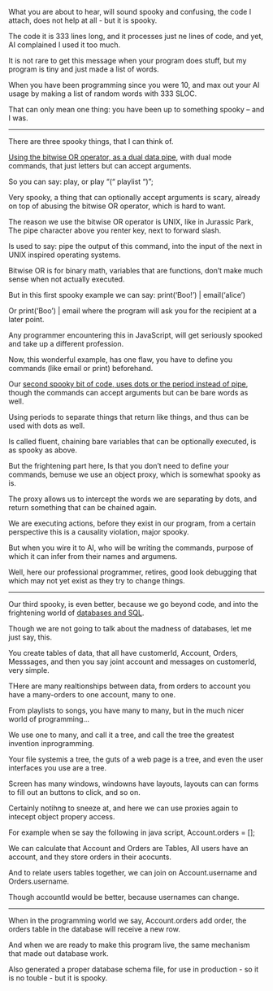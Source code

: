 What you are about to hear, will sound spooky and confusing,
the code I attach, does not help at all - but it is spooky.

The code it is 333 lines long, and it processes just ne lines of code,
and yet, AI complained I used it too much.

It is not rare to get this message when your program does stuff,
but my program is tiny and just made a list of words.

When you have been programming since you were 10,
and max out your AI usage by making a list of random words with 333 SLOC.

That can only mean one thing:
you have been up to something spooky – and I was.

---

There are three spooky things,
that I can think of.

[Using the bitwise OR operator, as a dual data pipe][1],
with dual mode commands, that just letters but can accept arguments.

So you can say: play,
or play “(“ playlist “)”;

Very spooky, a thing that can optionally accept arguments is scary,
already on top of abusing the bitwise OR operator, which is hard to want.

The reason we use the bitwise OR operator is UNIX, like in Jurassic Park,
The pipe character above you renter key, next to forward slash.

Is used to say: pipe the output of this command,
into the input of the next in UNIX inspired operating systems.

Bitwise OR is for binary math, variables that are functions,
don’t make much sense when not actually executed.

But in this first spooky example we can say:
print(‘Boo!’) | email(‘alice’)

Or print(‘Boo’) | email
where the program will ask you for the recipient at a later point.

Any programmer encountering this in JavaScript,
will get seriously spooked and take up a different profession.

Now, this wonderful example, has one flaw,
you have to define you commands (like email or print) beforehand.

Our [second spooky bit of code, uses dots or the period instead of pipe][2],
though the commands can accept arguments but can be bare words as well.

Using periods to separate things that return like things,
and thus can be used with dots as well.

Is called fluent, chaining bare variables that can be optionally executed,
is as spooky as above.

But the frightening part here, Is that you don’t need to define your commands,
bemuse we use an object proxy, which is somewhat spooky as is.

The proxy allows us to intercept the words we are separating by dots,
and return something that can be chained again.

We are executing actions, before they exist in our program,
from a certain perspective this is a causality violation, major spooky.

But when you wire it to AI, who will be writing the commands,
purpose of which it can infer from their names and argumens.

Well, here our professional programmer, retires,
good look debugging that which may not yet exist as they try to change things.

---

Our third spooky, is even better, because we go beyond code,
and into the frightening world of [databases and SQL][3].

Though we are not going to talk about the madness of databases,
let me just say, this.

You create tables of data, that all have customerId, Account, Orders, Messsages,
and then you say joint account and messages on customerId, very simple.

THere are many realtionships between data, from orders to account
you have a many-orders to one account, many to one.

From playlists to songs, you have many to many,
but in the much nicer world of programming...

We use one to many, and call it a tree,
and call the tree the greatest invention inprogramming.

Your file systemis a tree, the guts of a web page is a tree,
and even the user interfaces you use are a tree.

Screen has many windows, windowns have layouts,
layouts can can forms to fill out an buttons to click, and so on.

Certainly notihng to sneeze at,
and here we can use proxies again to intecept object propery access.

For example when se say the following in java script,
Account.orders = [];

We can calculate that Account and Orders are Tables,
All users have an account, and they store orders in their acocunts.

And to relate users tables together,
we can join on Account.username and Orders.username.

Though accountId would be better,
because usernames can change.

---

When in the programming world we say,
Account.orders add order, the orders table in the database will receive a new row.

And when we are ready to make this program live,
the same mechanism that made out database work.

Also generated a proper database schema file,
for use in production - so it is no touble - but it is spooky.

[1]: https://gist.github.com/catpea/bc5ed66f20f00952282890fcd585c465
[2]: https://gist.github.com/catpea/c8054a2b0cf86b5df1cd1b17f4cc0960
[3]: https://en.wikipedia.org/wiki/SQL
